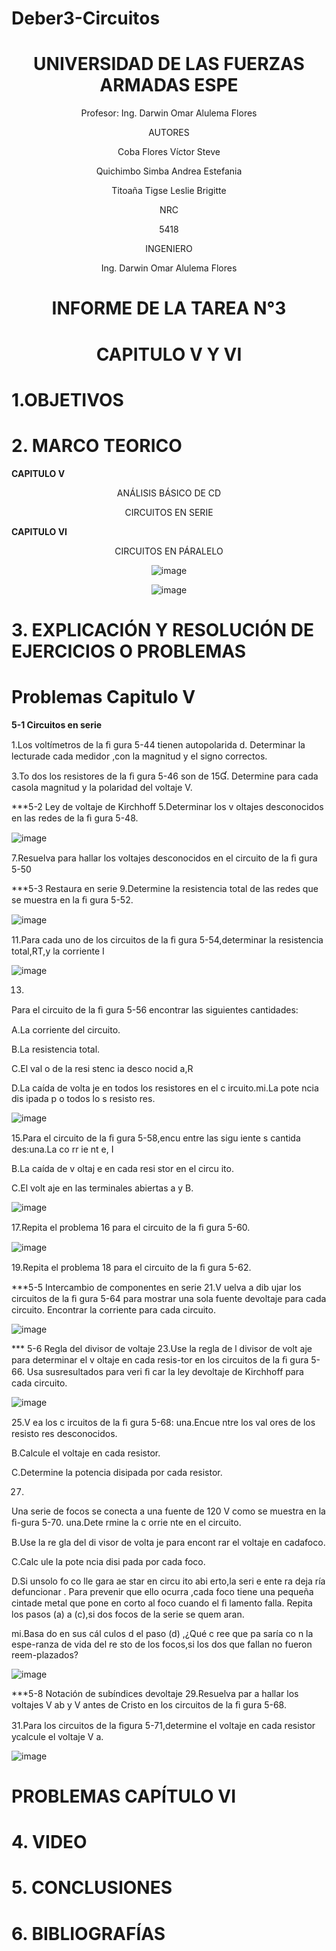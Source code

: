 # Deber3-Circuitos

<div align="center">

# UNIVERSIDAD DE LAS FUERZAS ARMADAS ESPE

Profesor: Ing. Darwin Omar Alulema Flores

AUTORES

Coba Flores Víctor Steve

Quichimbo Simba Andrea Estefania

Titoaña Tigse Leslie Brigitte

NRC
  
5418

INGENIERO

Ing. Darwin Omar Alulema Flores

# INFORME DE LA TAREA N°3

# CAPITULO V Y VI 
  
</div>

# 1.OBJETIVOS

# 2. MARCO TEORICO

**CAPITULO V**

<div align="center">
  
ANÁLISIS BÁSICO DE CD

CIRCUITOS EN SERIE

</div>
 
**CAPITULO VI**

<div align="center">

CIRCUITOS EN PÁRALELO

  ![image](https://user-images.githubusercontent.com/84430867/121795769-74a14580-cbd9-11eb-844d-7da02cd5d7d0.png)

  ![image](https://user-images.githubusercontent.com/84430867/121795771-7a972680-cbd9-11eb-9cef-e7fcf616c221.png)

</div>

# **3. EXPLICACIÓN Y RESOLUCIÓN DE EJERCICIOS O PROBLEMAS**

# Problemas Capitulo  V

**5-1 Circuitos en serie**

1.Los voltímetros de la ﬁ gura 5-44 tienen autopolarida d. Determinar la lecturade cada medidor ,con la magnitud y el signo correctos.

3.To dos los resistores de la ﬁ gura 5-46 son de 15. Determine para cada casola magnitud y la polaridad del voltaje V. 

***5-2 Ley de voltaje de Kirchhoff
5.Determinar los v oltajes desconocidos en las redes de la ﬁ gura 5-48.

![image](https://user-images.githubusercontent.com/84430867/121794095-3c930600-cbcb-11eb-9c07-a794bd3375a5.png)

 7.Resuelva para hallar los voltajes desconocidos en el circuito de la ﬁ gura 5-50

***5-3 Restaura en serie
9.Determine la resistencia total de las redes que se muestra en la ﬁ gura 5-52.

![image](https://user-images.githubusercontent.com/84430867/121794162-ca6ef100-cbcb-11eb-8e25-f9f320c093d1.png)

11.Para cada uno de los circuitos de la ﬁ gura 5-54,determinar la resistencia total,RT,y la corriente I 

![image](https://user-images.githubusercontent.com/84430867/121794204-1cb01200-cbcc-11eb-96c7-098f58cd4b83.png)

13.
Para el circuito de la ﬁ gura 5-56 encontrar las siguientes cantidades:

A.La corriente del circuito.

B.La resistencia total.

C.El val o de la resi stenc ia desco nocid a,R

D.La caída de volta je en todos los resistores en el c ircuito.mi.La pote ncia dis ipada p o todos lo s resisto res.

![image](https://user-images.githubusercontent.com/84430867/121794260-70226000-cbcc-11eb-9c6c-f0573fcc276d.png)

15.Para el circuito de la ﬁ gura 5-58,encu entre las sigu iente s cantida des:una.La co rr ie nt e,
 I
 
B.La caída de v oltaj e en cada resi stor en el circu ito.

C.El volt aje en las terminales abiertas a y B.

![image](https://user-images.githubusercontent.com/84430867/121794432-8ed52680-cbcd-11eb-9900-68da83a4ffa5.png)

17.Repita el problema 16 para el circuito de la ﬁ gura 5-60.

![image](https://user-images.githubusercontent.com/84430867/121794445-b1673f80-cbcd-11eb-8372-2281e181f860.png)

19.Repita el problema 18 para el circuito de la ﬁ gura 5-62.

***5-5 Intercambio de componentes en serie
21.V uelva a dib ujar los circuitos de la ﬁ gura 5-64 para mostrar una sola fuente devoltaje para cada circuito. Encontrar la corriente para cada circuito.

![image](https://user-images.githubusercontent.com/84430867/121794476-10c54f80-cbce-11eb-96ba-004221b5b753.png)


*** 5-6 Regla del divisor de voltaje
23.Use la regla de l divisor de volt aje para determinar el v oltaje en cada resis-tor en los circuitos de la ﬁ gura 5-66. Usa susresultados para veri ﬁ car la ley devoltaje de Kirchhoff para cada circuito.

![image](https://user-images.githubusercontent.com/84430867/121794503-4e29dd00-cbce-11eb-9a0b-672e41120a30.png)

25.V ea los c ircuitos de la ﬁ gura 5-68:
una.Encue ntre los val ores de los resisto res desconocidos.

B.Calcule el voltaje en cada resistor.

C.Determine la potencia disipada por cada resistor.

27.
Una serie de focos se conecta a una fuente de 120 V como se muestra en la ﬁ-gura 5-70.
una.Dete rmine la c orrie nte en el circuito.

B.Use la re gla del di visor de volta je para encont rar el voltaje en cadafoco.

C.Calc ule la pote ncia disi pada por cada foco.

D.Si unsolo fo co lle gara ae star en circu ito abi erto,la seri e ente ra deja ría defuncionar . Para prevenir que ello ocurra ,cada foco tiene una pequeña cintade metal que pone en corto al foco cuando el ﬁ lamento falla. Repita los pasos (a) a (c),si dos focos de la serie se quem aran.

mi.Basa do en sus cál culos d el paso (d) ,¿Qué c ree que pa saría co n la espe-ranza de vida del re sto de los focos,si los dos que fallan no fueron reem-plazados?

![image](https://user-images.githubusercontent.com/84430867/121794655-d0ff6780-cbcf-11eb-9cb3-6f6245119971.png)

***5-8 Notación de subíndices devoltaje
29.Resuelva par a hallar los voltajes V ab y V antes de Cristo en los circuitos de la ﬁ gura 5-68.

31.Para los circuitos de la ﬁgura 5-71,determine el voltaje en cada resistor ycalcule el voltaje V a.

![image](https://user-images.githubusercontent.com/84430867/121794769-b083dd00-cbd0-11eb-8b26-7c2ea0b542ce.png)




#  PROBLEMAS CAPÍTULO VI

# 4. VIDEO

# 5. CONCLUSIONES

# 6. BIBLIOGRAFÍAS
